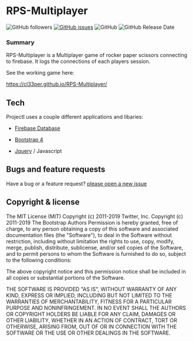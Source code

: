 
# RPS-Multiplayer
![GitHub followers](https://img.shields.io/github/followers/cl33per?style=social)
[![GitHub issues](https://img.shields.io/github/issues/cl33per/RPS-Multiplayer)](https://github.com/cl33per/RPS-Multiplayer/issues)
![GitHub](https://img.shields.io/github/license/cl33per/RPS-Multiplayer)
![GitHub Release Date](https://img.shields.io/github/release-date/cl33per/RPS-Multiplayer)
### Summary
RPS-Multiplayer is a Multiplayer game of rocker paper scissors connecting to firebase. It logs the connections of each players session. 

See the working game here:

https://cl33per.github.io/RPS-Multiplayer/

## Tech
ProjectI uses a couple different applications and libaries:

- [Firebase Database](https://firebase.google.com/products/firestore/)

- [Bootstrap 4](https://getbootstrap.com/docs/4.3/getting-started/introduction/)

- [Jquery](https://api.jquery.com/) / Javascript


## Bugs and feature requests

Have a bug or a feature request? [please open a new issue](https://github.com/cl33per/RPS-Multiplayer/issues/new)

  

## Copyright & license
The MIT License (MIT)
Copyright (c) 2011-2019 Twitter, Inc.
Copyright (c) 2011-2019 The Bootstrap Authors
Permission is hereby granted, free of charge, to any person obtaining a copy of this software and associated documentation files (the "Software"), to deal in the Software without restriction, including without limitation the rights to use, copy, modify, merge, publish, distribute, sublicense, and/or sell copies of the Software, and to permit persons to whom the Software is furnished to do so, subject to the following conditions:

The above copyright notice and this permission notice shall be included in all copies or substantial portions of the Software.

THE SOFTWARE IS PROVIDED "AS IS", WITHOUT WARRANTY OF ANY KIND, EXPRESS OR IMPLIED, INCLUDING BUT NOT LIMITED TO THE WARRANTIES OF MERCHANTABILITY, FITNESS FOR A PARTICULAR PURPOSE AND NONINFRINGEMENT. IN NO EVENT SHALL THE AUTHORS OR COPYRIGHT HOLDERS BE LIABLE FOR ANY CLAIM, DAMAGES OR OTHER LIABILITY, WHETHER IN AN ACTION OF CONTRACT, TORT OR OTHERWISE, ARISING FROM, OUT OF OR IN CONNECTION WITH THE SOFTWARE OR THE USE OR OTHER DEALINGS IN THE SOFTWARE.